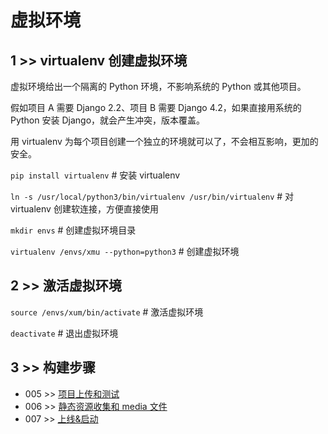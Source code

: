 # 虚拟环境

## 1 >> virtualenv 创建虚拟环境

虚拟环境给出一个隔离的 Python 环境，不影响系统的 Python 或其他项目。

假如项目 A 需要 Django 2.2、项目 B 需要 Django 4.2，如果直接用系统的 Python 安装 Django，就会产生冲突，版本覆盖。

用 virtualenv 为每个项目创建一个独立的环境就可以了，不会相互影响，更加的安全。

`pip install virtualenv`    # 安装 virtualenv

`ln -s /usr/local/python3/bin/virtualenv /usr/bin/virtualenv`    # 对 virtualenv 创建软连接，方便直接使用

`mkdir envs`    # 创建虚拟环境目录

`virtualenv /envs/xmu --python=python3`    # 创建虚拟环境

## 2 >> 激活虚拟环境

`source /envs/xum/bin/activate`    # 激活虚拟环境

`deactivate`    # 退出虚拟环境

## 3 >> 构建步骤

- 005 >> [项目上传和测试](https://github.com/fangqing408/03-xmu-llap/blob/master/recognition/005.md)
- 006 >> [静态资源收集和 media 文件](https://github.com/fangqing408/03-xmu-llap/blob/master/recognition/006.md)
- 007 >> [上线&启动](https://github.com/fangqing408/03-xmu-llap/blob/master/recognition/007.md)
